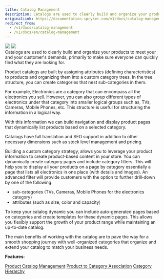 ```yaml
---
title: Catalog Management
description: Catalogs are used to clearly build and organize your products to meet you and your customer's demands.
originalLink: https://documentation.spryker.com/v1/docs/catalog-management
redirect_from:
  - /v1/docs/catalog-management
  - /v1/docs/en/catalog-management
---
```


<div class='feature-text'>
    <div class='feature-images'>
    <img class="light-mode" src="https://spryker.s3.eu-central-1.amazonaws.com/docs/Document+360/Capabilities+icons/light/catalogue+management.svg"/>
    <img class="dark-mode" src="https://spryker.s3.eu-central-1.amazonaws.com/docs/Document+360/Capabilities+icons/dark/catalogue+management.svg"/>
    </div>
    <div class="feature-text-wrap">
Catalogs are used to clearly build and organize your products to meet your and your customer's demands, primarily to make sure everyone can quickly find what they are looking for.

Product catalogs are built by assigning attributes (defining characteristics) to products and organizing them into a custom category trees. In the tree structure, you can create categories that nest sub-categories in them.

For example, Electronics are a category that can encompass all the electronics you sell. However, you can also group different types of electronics under that category into smaller logical groups such as, TVs, Cameras, Mobile Phones, etc. This structure is useful for structuring the information in a logical way.

With this information we can build navigation and display product pages that dynamically list products based on a selected category.

Catalogs have full translation and SEO support in addition to other necessary dimensions such as stock level management and pricing.

Building a custom category strategy, allows you to leverage your product information to create product-based content in your store. You can dynamically create category pages and include category filters. This will help you to display all your products on a page by category essentially a page that lists all electronics in one place (with details and images). An advanced filter will provide customers with the option to further drill-down by one of the following:

* sub-categories (TVs, Cameras, Mobile Phones for the electronics category)
* attributes (such as size, color and capacity)

To keep your catalog dynamic you can include auto-generated pages based on categories and create templates for these dynamic pages. This allows you flexibly support the growth of your product range while maintaining an up-to-date catalog.

The main benefits of working with the catalog are to pave the way for a smooth shopping journey with well-organized categories that organize and extend your catalog to match your business needs.
</div>
</div> 

**Features:**

<div>
<a class="feature-link" href="https://documentation.spryker.com/v1/docs/product-catalog-management">Product Catalog Management</a>
    <a class="feature-link" href="https://documentation.spryker.com/v1/docs/product-to-category-association">Product to Category Association</a>
    <a class="feature-link" href="https://documentation.spryker.com/v1/docs/define-category-hierarchy">Category Hierarchy</a>
</div>
